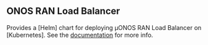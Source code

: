 ## ONOS RAN Load Balancer

Provides a [Helm] chart for deploying µONOS RAN Load Balancer on [Kubernetes].
See the [documentation](https://docs.onosproject.org/onos-ran/docs/deployment/) for more info.
